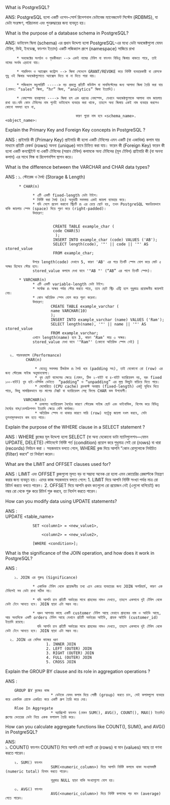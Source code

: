 What is PostgreSQL? 

ANS: PostgreSQL হলো একটি ওপেন-সোর্স রিলেশনাল ডেটাবেজ ম্যানেজমেন্ট সিস্টেম (RDBMS), যা ডেটা সংরক্ষণ, পরিচালনা এবং পুনরুদ্ধারের জন্য ব্যবহৃত হয়।

What is the purpose of a database schema in PostgreSQL?

ANS:
    ডাটাবেস স্কিমা (schema) এর প্রধান উদ্দেশ্য হলো PostgreSQL-এর মধ্যে ডেটা অবজেক্টগুলো যেমন টেবিল, ভিউ, ইনডেক্স, ফাংশন ইত্যাদ) একটি লজিক্যাল গ্রুপে (namespace) সাজিয়ে রাখা
    
         * অবজেক্টের সংগঠন ও পৃথকীকরণ --> একই নামের টেবিল বা ফাংশন বিভিন্ন স্কিমায় থাকতে পারে, তাই নামের সংর্ঘষ এড়ানো যায়।
         
         * পারমিশন ও অ্যাক্সেস কন্ট্রোল --> স্কিমা লেভেলে GRANT/REVOKE করে নির্দিষ্ট ব্যবহারকারী বা রোলকে শুধু ওই স্কিমার অবজেক্টগুলোতে অ্যাক্সেস দিতে বা না দিতে পারা যায়।
         
         * লজিক্যাল মডুলারিটি -----> বড় প্রকল্পে প্রতিটি মডিউল বা সাবসিস্টেমের জন্য আলাদা স্কিমা তৈরি করা যায় (যেমন: “sales” স্কিমা, “hr” স্কিমা, “analytics” স্কিমা ইত্যাদি)।
         
         * নেমস্পেস ব্যবস্থাপনা ----> স্কিমা হল এক ধরনের নেমস্পেস, যেখানে অবজেক্টগুলোকে আলাদা নাম জায়গায় রাখা হয়।যদি কোন টেবিলের নাম পূর্বেই ডাটাবেসে ব্যবহার করা থাকে, তাহলে অন্য স্কিমায় একই নাম ব্যবহার করলেও কোনো সমস্যা হবে না,
         
                                   কারণ পুরো নাম হবে <schema_name>.<object_name>।
                                   
Explain the Primary Key and Foreign Key concepts in PostgreSQL ?

ANS : প্রাইমারি কী (Primary Key)
      প্রাইমারি কী হলো একটি টেবিলের এমন একটি (বা একাধিক) কলাম যার মাধ্যমে প্রতিটি রেকর্ড (rows) অনন্য (unique) ভাবে চিহ্নিত করা যায়।
      ফরেন কী (Foreign Key)
      ফরেন কী হলো একটি কনস্ট্রেইন্ট যা একটি টেবিলের (সন্তান টেবিল) কলামকে অন্য টেবিলের (মূল টেবিল) প্রাইমারি কী (বা অনন্য কলাম) এর সাথে লিঙ্ক বা রিলেশনশিপ স্থাপন করে। 

What is the difference between the VARCHAR and CHAR data types?

ANS : 
     ১. স্টোরেজ ও দৈর্ঘ্য (Storage & Length)

          * CHAR(n)
          
                * এটি একটি fixed-length ডেটা টাইপ।
                * নির্দিষ্ট করা দৈর্ঘ্য (n) অনুযায়ী সবসময় একই জায়গা ব্যাবহার করে।
                * যদি সেলে প্রবেশ করানো স্ট্রিংটি n এর চেয়ে ছোট হয়, তখন PostgreSQL স্বয়ংক্রিয়ভাবে বাকি জায়গায় স্পেস (space) দিয়ে পূরণ করে (right-padded)।
                উদাহরণ:

                        
                         CREATE TABLE example_char (
                         code CHAR(5)
                          );
                         INSERT INTO example_char (code) VALUES ('AB');
                         SELECT length(code), '"' || code || '"' AS stored_value
                         FROM example_char;
                         
                উপরে length(code) দেখাবে 5, কারণ 'AB' এর পরে তিনটি স্পেস যোগ করে মোট ৫ অক্ষর হিসেবে স্টোর হবে।
                stored_value কলামে দেখা যাবে '"AB "' (“AB” এর পাশে তিনটি স্পেস)।

          * VARCHAR(n)
                * এটি একটি variable-length ডেটা টাইপ।
                * সর্বোচ্চ n অক্ষর পর্যন্ত স্টোর করতে পারে, তবে ছোট স্ট্রিং এন্ট্রি হলে শুধুমাত্র প্রয়োজনীয় জায়গাই নেয়।
                * কোন অতিরিক্ত স্পেস যোগ করে পূরণ করেনা।
                উদাহরণ:  
                        CREATE TABLE example_varchar (
                        name VARCHAR(10)
                        );
                        INSERT INTO example_varchar (name) VALUES ('Ram');
                        SELECT length(name), '"' || name || '"' AS stored_value
                        FROM example_varchar;
                এখানে length(name) হবে 3, কারণ ‘Ram’ মাত্র ৩ অক্ষর।
                stored_value দেখা যাবে '"Ram"' (কোনো অতিরিক্ত স্পেস নেই) |


      ২. পারফরম্যান্স (Performance)
             CHAR(n)

                 * যেহেতু সবসময় ঠিকঠাক n দৈর্ঘ্য ধরে (padding সহ), তাই যেকোনো রো (row) এর জন্য স্টোরেজ সাইজ অনুমানযোগ্য।
                 * খুব ছোট বান্ডেলের ক্ষেত্রে (যেমন, ঠিক ২-বাইট বা ৪-বাইট ভ্যারিয়েবল নয়, বরং fixed ১০০-বাইট) খুব হাই-ওলিউম ডেটাতে  “padding” ও “unpadding” এর মূল্য কিছুটা বাড়িয়ে দিতে পারে।
                 * মেমোরিতে (CPU cache) ব্রডকাস্ট অবস্থায় (fixed-length) একটু সুবিধে দিতে পারে, কিন্তু সামগ্রিকভাবে বড় মাপের টেক্সট বা ভ্যারিয়েবল লেন্থ ফিল্ডে CHAR কম উপযোগী।

            VARCHAR(n)
                 * ক্রমাগত ভ্যারিয়েবল দৈর্ঘ্যের কারণে স্টোরেজ সাইজ ছোট এবং ডাইনামিক, বিশেষ করে বিভিন্ন দৈর্ঘ্যের নাম/ডেসক্রিপশন ইত্যাদি ক্ষেত্রে বেশি কার্যকর।
                 * অতিরিক্ত স্পেস না থাকার কারণে সারি (row) যতটুকু জায়গা দখল করবে, সেটা তুলনামূলকভাবে কম হতে পারে।


 Explain the purpose of the WHERE clause in a SELECT statement ?
 
 ANS : WHERE ক্লজের মূল উদ্দেশ্য হলো SELECT (বা অন্য যেকোনো ডাটা ম্যানিপুলেশন—যেমন UPDATE, DELETE) স্টেটমেন্টে নির্দিষ্ট শর্ত (condition) প্রয়োগ করে শুধুমাত্র সেই রো (rows) বা ধারা (records) নির্বাচন করা । 
       সহজভাবে বলতে গেলে, WHERE ক্লজ দিয়ে আপনি “কোন রোগুলোকে নির্বাচিত (filter) করবে” তা নির্ধারণ করেন।


What are the LIMIT and OFFSET clauses used for?

ANS : LIMIT এবং OFFSET ক্লজগুলো মূলত বড় বা সম্ভাব্য অনেক রো হলো এমন কোয়েরির রেজাল্টকে নিয়ন্ত্রণ করার জন্য ব্যবহৃত হয়। এদের কাজ সহজভাবে বলতে গেলে:
          1. LIMIT দিয়ে আপনি নির্দিষ্ট সংখ্যা পর্যন্ত মাত্র রো রিটার্ন করতে বলতে পারেন।
          2. OFFSET দিয়ে আপনি প্রথম কতগুলো রো প্রয়োজন নেই (এগুলো বাগিয়েই) কত নম্বর রো থেকে শুরু করে রিটার্ন শুরু করবে, তা নির্দেশ করতে পারেন।


How can you modify data using UPDATE statements? 

ANS :   
                UPDATE <table_name>

                SET <column1> = <new_value1>,

                    <column2> = <new_value2>,

                [WHERE <condition>];


What is the significance of the JOIN operation, and how does it work in PostgreSQL?


ANS :    

        ১. JOIN এর গুরুত্ব (Significance)

                * একাধিক টেবিল থেকে প্রয়োজনীয় তথ্য এনে একত্রে ব্যবহারের জন্য JOIN অপরিহার্য, কারণ এক টেবিলেই সব ডেটা রাখা সঠিক নয়।

                * যদি আপনি চান প্রতিটি অর্ডারের সাথে গ্রাহকের নামও দেখতে, তাহলে একসাথে দুই টেবিল থেকে ডেটা টেনে আনতে হবে। JOIN ছাড়া এটা সম্ভব নয়।

                * ধরুন আপনার কাছে একটি customer টেবিল আছে যেখানে গ্রাহকের নাম ও আইডি আছে, আর অন্যদিকে একটি orders টেবিল আছে যেখানে প্রতিটি অর্ডারের আইডি, গ্রাহক আইডি (customer_id) ইত্যাদি রয়েছে।
                  যদি আপনি চান প্রতিটি অর্ডারের সাথে গ্রাহকের নামও দেখতে, তাহলে একসাথে দুই টেবিল থেকে ডেটা টেনে আনতে হবে। JOIN ছাড়া এটা সম্ভব নয়।

      ২. JOIN এর বেসিক কাজের ধরণ
                      1. INNER JOIN
                      2. LEFT (OUTER) JOIN
                      3. RIGHT (OUTER) JOIN
                      4. FULL (OUTER) JOIN
                      5. CROSS JOIN


Explain the GROUP BY clause and its role in aggregation operations ?

ANS :  

        GROUP BY ক্লজের কাজ
                        * ডেটাকে যেসব কলাম দিয়ে গোষ্ঠী (group) করতে চান, সেই কলামগুলো ব্যবহার করে একাধিক রোকে একত্রিত করে একটি গ্রুপ তৈরি করে দেয়।

        Rloe In Aggregate
                        * অ্যাগ্রিগেট ফাংশন (যেমন SUM(), AVG(), COUNT(), MAX() ইত্যাদি) গ্রুপের ভেতরের ডেটা নিয়ে একক ফলাফল তৈরি করে।



How can you calculate aggregate functions like COUNT(), SUM(), and AVG() in PostgreSQL?


ANS:  
        ১. COUNT() ফাংশন
                        COUNT() দিয়ে আপনি মোট কতটি রো (rows) বা মান (values) আছে তা গণনা করতে পারেন।

        ২. SUM() ফাংশন
                        SUM(<numeric_column>) দিয়ে আপনি নির্দিষ্ট কলামে থাকা সংখ্যাসমষ্টি (numeric total) হিসাব করতে পারেন।

                        শুধুমাত্র NULL ছাড়া বাকি সংখ্যাগুলো যোগ হয়।

        ৩. AVG() ফাংশন
                        AVG(<numeric_column>) দিয়ে নির্দিষ্ট কলামের গড় মান (average) পেতে পারেন।

        
                





